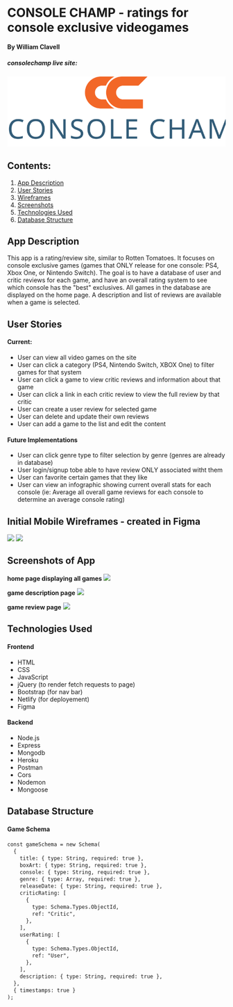 # CONSOLE CHAMP - ratings for console exclusive videogames

**By William Clavell**

##### consolechamp live site:

<a href="https://consolechamp.netlify.app/"><img src="./assets/ConsoleChamp-orange.svg"></a>

## Contents:

1. [App Description](#appdescription)
2. [User Stories](#userstories)
3. [Wireframes](#wireframes)
4. [Screenshots](#screenshots)
5. [Technologies Used](#techused)
6. [Database Structure](#dbstructure)

<a name="appdescription">

## App Description

This app is a rating/review site, similar to Rotten Tomatoes. It focuses on console exclusive games (games that ONLY release for one console: PS4, Xbox One, or Nintendo Switch). The goal is to have a database of user and critic reviews for each game, and have an overall rating system to see which console has the "best" exclusives. All games in the database are displayed on the home page. A description and list of reviews are available when a game is selected.

<a name="userstories">

## User Stories

#### Current:

- User can view all video games on the site
- User can click a category (PS4, Nintendo Switch, XBOX One) to filter games for that system
- User can click a game to view critic reviews and information about that game
- User can click a link in each critic review to view the full review by that critic
- User can create a user review for selected game
- User can delete and update their own reviews
- User can add a game to the list and edit the content

#### Future Implementations

- User can click genre type to filter selection by genre (genres are already in database)
- User login/signup tobe able to have review ONLY associated witht them
- User can favorite certain games that they like
- User can view an infographic showing current overall stats for each console (ie: Average all overall game reviews for each console to determine an average console rating)

<a name="wireframes">

## Initial Mobile Wireframes - created in Figma

<img src="https://res.cloudinary.com/wjclavell/image/upload/v1596219606/project2-videogameratings/VGR_allgames_pze2ig.png">
<img src="https://res.cloudinary.com/wjclavell/image/upload/v1596219743/project2-videogameratings/VideoGameRatings_qossv6.png">

<a name="screenshots">

## Screenshots of App

**home page displaying all games**
<img src="https://res.cloudinary.com/wjclavell/image/upload/v1596725297/project2-videogameratings/allgames_cqumwl.png">

**game description page**
<img src ="https://res.cloudinary.com/wjclavell/image/upload/v1596725297/project2-videogameratings/gamedesc_m5q66o.png">

**game review page**
<img src="https://res.cloudinary.com/wjclavell/image/upload/v1596725296/project2-videogameratings/gamereviews_jj8faj.png">

<a name="techused">

## Technologies Used

#### Frontend

- HTML
- CSS
- JavaScript
- jQuery (to render fetch requests to page)
- Bootstrap (for nav bar)
- Netlify (for deployement)
- Figma

#### Backend

- Node.js
- Express
- Mongodb
- Heroku
- Postman
- Cors
- Nodemon
- Mongoose

<a name="dbstructure">

## Database Structure

#### Game Schema

```JS
const gameSchema = new Schema(
  {
    title: { type: String, required: true },
    boxArt: { type: String, required: true },
    console: { type: String, required: true },
    genre: { type: Array, required: true },
    releaseDate: { type: String, required: true },
    criticRating: [
      {
        type: Schema.Types.ObjectId,
        ref: "Critic",
      },
    ],
    userRating: [
      {
        type: Schema.Types.ObjectId,
        ref: "User",
      },
    ],
    description: { type: String, required: true },
  },
  { timestamps: true }
);
```
